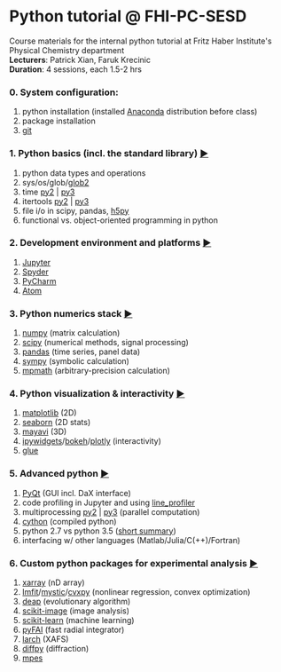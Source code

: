 # Python tutorial @ FHI-PC-SESD
Course materials for the internal python tutorial at Fritz Haber Institute's Physical Chemistry department  
**Lecturers**: Patrick Xian, Faruk Krecinic  
**Duration**: 4 sessions, each 1.5-2 hrs

### 0. System configuration: 
1. python installation (installed [Anaconda](https://www.continuum.io/) distribution before class)
2. package installation
3. [git](https://git-scm.com/)


### 1. Python basics (incl. the standard library) [:arrow_forward:](https://github.com/RealPolitiX/python_tutorial_FHI-PC-SESD/blob/master/materials/PyTutorial_01_Basics.ipynb)
1. python data types and operations
2. sys/os/glob/[glob2](https://pypi.python.org/pypi/glob2)  
3. time [py2](https://docs.python.org/2/library/time.html) | [py3](https://docs.python.org/3/library/time.html) 
4. itertools [py2](https://docs.python.org/2/library/itertools.html) | [py3](https://docs.python.org/3/library/itertools.html) 
5. file i/o in scipy, pandas, [h5py](http://www.h5py.org/)
6. functional vs. object-oriented programming in python


### 2. Development environment and platforms [:arrow_forward:](https://github.com/RealPolitiX/python_tutorial_FHI-PC-SESD/blob/master/materials/PyTutorial_02_Jupyter.ipynb)
1. [Jupyter](http://jupyter.org/)
2. [Spyder](https://github.com/spyder-ide/spyder) 
3. [PyCharm](https://www.jetbrains.com/pycharm/) 
4. [Atom](https://atom.io/)


### 3. Python numerics stack [:arrow_forward:](https://github.com/RealPolitiX/python_tutorial_FHI-PC-SESD/blob/master/materials/PyTutorial_03_Numerics.ipynb)
1. [numpy](http://www.numpy.org/) (matrix calculation)
2. [scipy](https://www.scipy.org/) (numerical methods, signal processing)
3. [pandas](http://pandas.pydata.org/) (time series, panel data) 
4. [sympy](http://www.sympy.org) (symbolic calculation)
5. [mpmath](http://mpmath.org/) (arbitrary-precision calculation)


### 4. Python visualization & interactivity [:arrow_forward:](https://github.com/RealPolitiX/python_tutorial_FHI-PC-SESD/blob/master/materials/PyTutorial_04_Visualization.ipynb)
1. [matplotlib](https://matplotlib.org/) (2D) 
2. [seaborn](https://seaborn.pydata.org/) (2D stats) 
3. [mayavi](http://code.enthought.com/projects/mayavi/#Mayavi) (3D) 
4. [ipywidgets](https://github.com/jupyter-widgets/ipywidgets)/[bokeh](http://bokeh.pydata.org/)/[plotly](https://plot.ly/) (interactivity) 
5. [glue](http://glueviz.org) 


### 5. Advanced python [:arrow_forward:](https://github.com/RealPolitiX/python_tutorial_FHI-PC-SESD/blob/master/materials/PyTutorial_05_AdvancedTopics.ipynb)
1. [PyQt](https://riverbankcomputing.com/software/pyqt/intro) (GUI incl. DaX interface) 
2. code profiling in Jupyter and using [line_profiler](https://github.com/rkern/line_profiler)
3. multiprocessing [py2](https://pymotw.com/2/multiprocessing/basics.html) | [py3](https://pymotw.com/3/multiprocessing/basics.html) (parallel computation)
4. [cython](http://cython.org/) (compiled python)
5. python 2.7 vs python 3.5 ([short summary](http://sebastianraschka.com/Articles/2014_python_2_3_key_diff.html))
6. interfacing w/ other languages (Matlab/Julia/C(++)/Fortran)


### 6. Custom python packages for experimental analysis [:arrow_forward:](https://github.com/RealPolitiX/python_tutorial_FHI-PC-SESD/blob/master/materials/PyTutorial_06_NichePackages.ipynb)
1. [xarray](http://xarray.pydata.org) (nD array) 
2. [lmfit](https://lmfit.github.io/lmfit-py/)/[mystic](http://trac.mystic.cacr.caltech.edu)/[cvxpy](http://www.cvxpy.org) (nonlinear regression, convex optimization) 
3. [deap](https://github.com/DEAP/deap) (evolutionary algorithm) 
4. [scikit-image](http://scikit-image.org/) (image analysis) 
5. [scikit-learn](http://scikit-learn.org) (machine learning) 
6. [pyFAI](https://github.com/silx-kit/pyFAI) (fast radial integrator)
7. [larch](http://cars9.uchicago.edu/xraylarch/) (XAFS)
8. [diffpy](http://www.diffpy.org/) (diffraction) 
9. [mpes](https://github.com/RealPolitiX/mpes)
